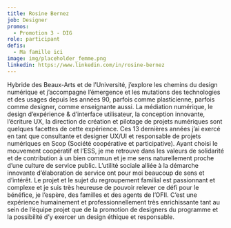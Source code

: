 ```yaml
---
title: Rosine Bernez
job: Designer
promos:
  - Promotion 3 - DIG
role: participant
defis:
  - Ma famille ici
image: img/placeholder_femme.png
linkedin: https://www.linkedin.com/in/rosine-bernez
---
```


Hybride des Beaux-Arts et de l’Université, j’explore les chemins du design numérique et j’accompagne l’émergence et les mutations des technologies et des usages depuis les années 90, parfois comme plasticienne, parfois comme designer, comme enseignante aussi. La médiation numérique, le design d’expérience & d’interface utilisateur, la conception innovante, l’écriture UX, la direction de création et pilotage de projets numériques sont quelques facettes de cette expérience. Ces 13 dernières années j’ai exercé en tant que consultante et designer UX/UI et responsable de projets numériques en Scop (Société coopérative et participative). Ayant choisi le mouvement coopératif et l’ESS, je me retrouve dans les valeurs de solidarité et de contribution à un bien commun et je me sens naturellement proche d’une culture de service public. L’utilité sociale alliée à la démarche innovante d’élaboration de service ont pour moi beaucoup de sens et d’intérêt. Le projet et le sujet du regroupement familial est passionnant et complexe et je suis très heureuse de pouvoir relever ce défi pour le bénéfice, je l’espère, des familles et des agents de l’OFII. C’est une expérience humainement et professionnellement très enrichissante tant au sein de l’équipe projet que de la promotion de designers du programme et la possibilité d’y exercer un design éthique et responsable.
